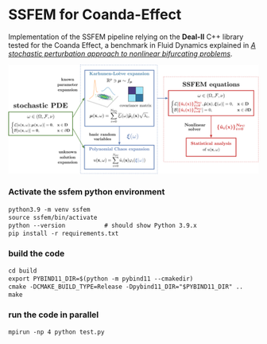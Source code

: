 # SSFEM for Coanda-Effect

Implementation of the SSFEM pipeline relying on the __Deal-II__ C++ library tested for the Coanda Effect, a benchmark in Fluid Dynamics explained in [_A stochastic perturbation approach to nonlinear bifurcating problems_](https://arxiv.org/abs/2402.16803).

![pipeline](./pipeline.png)

### Activate the ssfem python environment

```
python3.9 -m venv ssfem
source ssfem/bin/activate
python --version           # should show Python 3.9.x
pip install -r requirements.txt
```

### build the code

```
cd build
export PYBIND11_DIR=$(python -m pybind11 --cmakedir)
cmake -DCMAKE_BUILD_TYPE=Release -Dpybind11_DIR="$PYBIND11_DIR" ..
make
```

### run the code in parallel

```
mpirun -np 4 python test.py
```